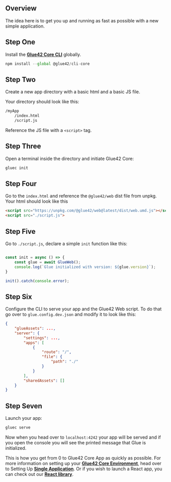 ## Overview

The idea here is to get you up and running as fast as possible with a new simple application.

## Step One

Install the [**Glue42 Core CLI**](../../what-is-glue42-core/core-concepts/cli/index.html) globally.

```javascript
npm install --global @glue42/cli-core
```

## Step Two

Create a new app directory with a basic html and a basic JS file.

Your directory should look like this:

```cmd
/myApp
    /index.html
    /script.js
``` 

Reference the JS file with a `<script>` tag.

## Step Three

Open a terminal inside the directory and initiate Glue42 Core:

```javascript
gluec init
```

## Step Four

Go to the `index.html` and reference the `@glue42/web` dist file from unpkg. Your html should look like this

```html
<script src="https://unpkg.com/@glue42/web@latest/dist/web.umd.js"></script>
<script src="./script.js">
```

## Step Five

Go to `./script.js`, declare a simple `init` function like this:

```javascript

const init = async () => {
    const glue = await GlueWeb();
    console.log(`Glue initialized with version: ${glue.version}`);
}

init().catch(console.error);

```

## Step Six

Configure the CLI to serve your app and the Glue42 Web script. To do that go over to `glue.config.dev.json` and modify it to look like this:

```json
{
    "glueAssets": ...,
    "server": {
        "settings": ...,
        "apps": [
            {
                "route": "/",
                "file": {
                    "path": "./"
                }
            }
        ],
        "sharedAssets": []
    }
}
```

## Step Seven

Launch your app:

```javascript
gluec serve
```

Now when you head over to `localhost:4242` your app will be served and if you open the console you will see the printed message that Glue is initialized.

This is how you get from 0 to Glue42 Core App as quickly as possible. For more information on setting up your [**Glue42 Core Environment**](../../what-is-glue42-core/core-concepts/environment/index.html), head over to Setting Up [**Single Application**](../setting-environment/single-application/index.html). Or if you wish to launch a React app, you can check out our [**React library**](../setting-application/react/index.html).
